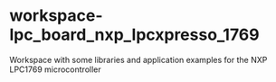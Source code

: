 # workspace-lpc_board_nxp_lpcxpresso_1769
Workspace with some libraries and application examples for the NXP LPC1769 microcontroller
